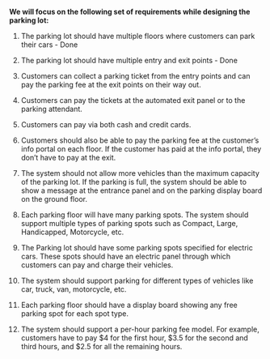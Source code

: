 **We will focus on the following set of requirements while designing the parking lot:**

1. The parking lot should have multiple floors where customers can park their cars - Done

2. The parking lot should have multiple entry and exit points - Done

3. Customers can collect a parking ticket from the entry points and can pay the parking fee at the exit points on their way out.

4. Customers can pay the tickets at the automated exit panel or to the parking attendant.

5. Customers can pay via both cash and credit cards.

6. Customers should also be able to pay the parking fee at the customer’s info portal on each floor. If the customer has paid at the info portal, they don’t have to pay at the exit.

7. The system should not allow more vehicles than the maximum capacity of the parking lot. If the parking is full, the system should be able to show a message at the entrance panel and on the parking display board on the ground floor.

8. Each parking floor will have many parking spots. The system should support multiple types of parking spots such as Compact, Large, Handicapped, Motorcycle, etc.

9. The Parking lot should have some parking spots specified for electric cars. These spots should have an electric panel through which customers can pay and charge their vehicles.

10. The system should support parking for different types of vehicles like car, truck, van, motorcycle, etc.

11. Each parking floor should have a display board showing any free parking spot for each spot type.

12. The system should support a per-hour parking fee model. For example, customers have to pay $4 for the first hour, $3.5 for the second and third hours, and $2.5 for all the remaining hours.